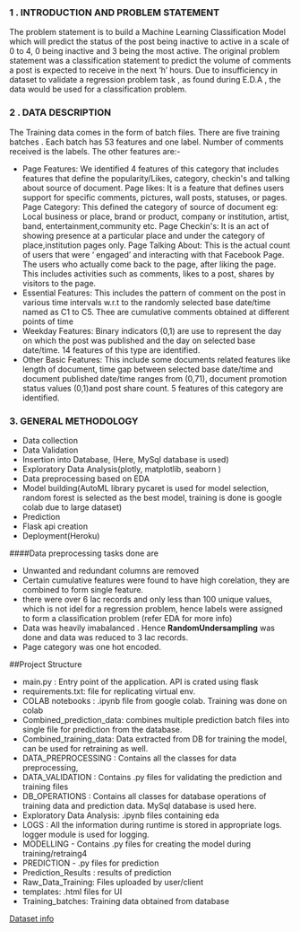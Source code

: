 ### 1 . INTRODUCTION AND PROBLEM STATEMENT

The problem statement is to build a Machine Learning
 Classification Model which will predict the status of the
  post being inactive to active in a scale of 0 to 4, 
  0 being inactive and 3 being the most active. 
  The original problem statement was a classification 
  statement to predict the volume of comments a post is 
  expected to receive in the next  ‘h’ hours. 
  Due to insufficiency in dataset to validate
   a regression problem task , as found during E.D.A ,
    the data would be used for a classification problem.
    
### 2 . DATA DESCRIPTION

The Training data comes in the form of batch files.
 There are five training batches .
  Each batch has 53 features and one label. 
  Number of comments received is the labels. 
  The other features are:-
-  Page Features: We identified 4 features of this category that includes features that define the popularity/Likes, category, checkin's and talking about source of document. 
Page likes: It is a feature that defines users support for specific comments, pictures, wall posts,   statuses, or pages. 
Page Category: This defined the category of source of document eg: Local business or place, brand or product, company or institution, artist, band, entertainment,community etc.
 Page Checkin's: It is an act of showing presence at a particular place and under the category of place,institution pages only.
 Page Talking About: This is the actual count of users
  that were ‘ engaged’ and interacting with that
   Facebook Page. The users who actually come back to 
   the page, after liking the page. This includes activities such as comments, likes to a post, shares by visitors to the page.
- Essential Features: This includes the pattern of 
comment on the post in various time intervals w.r.t to the randomly selected base date/time named as C1 to C5. Thee are cumulative comments obtained at different points of time
- Weekday Features: Binary indicators (0,1) are use to represent the day on which the post was published and the day on selected base date/time. 14 features of this type are identified.
- Other Basic Features: This include some documents related features like length of document, time gap between selected base date/time and document published date/time ranges from (0,71), document promotion status values (0,1)and post share count. 5 features of this category are identified.


### 3. GENERAL METHODOLOGY 
- Data collection
- Data Validation
- Insertion into Database, (Here, MySql database is used)
- Exploratory Data Analysis(plotly, matplotlib, seaborn )
- Data preprocessing based on EDA
- Model building(AutoML library pycaret is 
used for model selection, 
random forest is selected as the best model, training is done is 
 google colab due to large dataset)
- Prediction
- Flask api creation
- Deployment(Heroku)

####Data preprocessing tasks done are <br>
- Unwanted and redundant columns are removed
- Certain cumulative features were found to have high corelation,
they are combined to form single feature.
- there were over 6 lac records and only less than 100 unique values,
which is not idel for a regression problem, hence labels were assigned
to form a classification problem
(refer EDA for more info)
- Data was heavily imabalanced . Hence __RandomUndersampling__ was
done and data was reduced to 3 lac records.
- Page category was one hot encoded.

##Project Structure
- main.py : Entry point of the application. API is crated using flask
- requirements.txt: file for replicating virtual env.
- COLAB notebooks : .ipynb file from google colab. Training was done on colab
- Combined_prediction_data: combines multiple prediction batch files
into single file for prediction from the database.
- Combined_training_data: Data extracted from DB for training the model,
can be used for retraining as well.
- DATA_PREPROCESSING : Contains all the classes for data preprocessing,
- DATA_VALIDATION : Contains .py files for validating the prediction
and training files
- DB_OPERATIONS : Contains all classes for database operations of training data and prediction data.
MySql database is used here. 
- Exploratory Data Analysis: .ipynb files containing eda
- LOGS : All the information during runtime is stored in appropriate logs.
logger module is used for logging.
- MODELLING - Contains .py files for creating the model during training/retraing4
- PREDICTION - .py files for prediction
- Prediction_Results : results of prediction
- Raw_Data_Training: Files uploaded by user/client
- templates: .html files for UI
- Training_batches: Training data obtained from database

[Dataset info](https://archive.ics.uci.edu/ml/datasets/Facebook+Comment+Volume+Dataset#)




